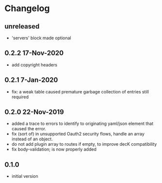 # Changelog

## unreleased

- 'servers' block made optional

## 0.2.2 17-Nov-2020

- add copyright headers

## 0.2.1 7-Jan-2020

- fix: a weak table caused premature garbage collection of entries still
  required

## 0.2.0 22-Nov-2019

- added a trace to errors to identify to originating yaml/json element that
  caused the error.
- fix (sort of) in unsupported Oauth2 security flows, handle an array
  instead of an object.
- do not add plugin array to routes if empty, to improve decK compatibility
- fix body-validation; is now properly added

## 0.1.0

- initial version
